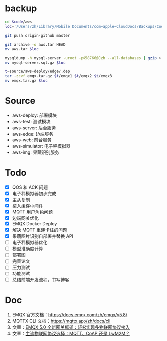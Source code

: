 # backup

```sh
cd $code/aws
loc='/Users/zh/Library/Mobile Documents/com~apple~CloudDocs/Backups/Codes/aws/'

git push origin-github master

git archive -o aws.tar HEAD
mv aws.tar $loc

mysqldump -h mysql-server -uroot -p658766@Jzh --all-databases | gzip > mysql-server.sql.gz
mv mysql-server.sql.gz $loc

t=source/aws-deploy/edge/.dep
tar -zcvf emqx.tar.gz $t/emqx1 $t/emqx2 $t/emqx3
mv emqx.tar.gz $loc
```

# Source

- aws-deploy: 部署模块
- aws-test: 测试模块
- aws-server: 后台服务
- aws-edge: 边端服务
- aws-web: 前台服务
- aws-simulator: 电子秤模拟器
- aws-img: 果蔬识别服务

# Todo

- [x] QOS 和 ACK 问题
- [x] 电子秤模拟器初步完成
- [x] 主从复制
- [x] 接入缓存中间件
- [x] MQTT 用户角色问题
- [x] 边端网关优化
- [x] EMQX Docker Deploy
- [x] 解决 MQTT 重连卡住的问题
- [x] 果蔬图片识别自部署并替换 API
- [ ] 电子秤模拟器优化
- [ ] 模型准确度计算
- [ ] 部署图
- [ ] 完善论文
- [ ] 压力测试
- [ ] 功能测试
- [ ] 总结前端开发流程，书写博客

# Doc

1. EMQX 官方文档：https://docs.emqx.com/zh/emqx/v5.8/
2. MQTTX CLI 文档：https://mqttx.app/zh/docs/cli
3. 文章：[EMQX 5.0 全新网关框架：轻松实现多物联网协议接入](https://www.emqx.com/zh/blog/emqx-connects-multiple-iot-protocols)
4. 文章：[主流物联网协议选择：MQTT、CoAP 还是 LwM2M？](https://www.emqx.com/zh/blog/iot-protocols-mqtt-coap-lwm2m)
